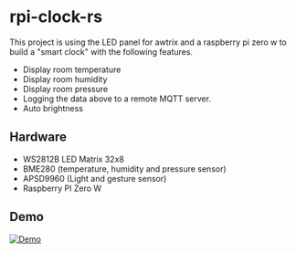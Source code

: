 # rpi-clock-rs

This project is using the LED panel for awtrix and a raspberry pi zero w to build a "smart clock" with the following features.

- Display room temperature
- Display room humidity
- Display room pressure
- Logging the data above to a remote MQTT server.
- Auto brightness

## Hardware

- WS2812B LED Matrix 32x8
- BME280 (temperature, humidity and pressure sensor)
- APSD9960 (Light and gesture sensor)
- Raspberry PI Zero W

## Demo

[![Demo](https://img.youtube.com/vi/e_vwJALaTAY/0.jpg)](https://www.youtube.com/watch?v=e_vwJALaTAY)
